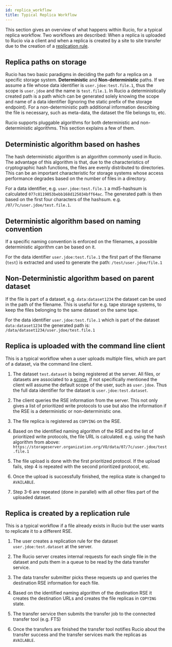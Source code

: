 ```yaml
---
id: replica_workflow
title: Typical Replica Workflow
---
```


This section gives an overview of what happens within Rucio, for a typical
replica workflow. Two workflows are described: When a replica is uploaded to
Rucio via a client and when a replica is created by a site to site transfer due
to the creation of a [replication rule](overview_Replica_management.md).

## Replica paths on storage

Rucio has two basic paradigms in deciding the path for a replica on a specific
storage system. **Deterministic** and **Non-deterministic** paths. If we assume
a file whose data identifier is `user.jdoe:test.file.1`, thus the scope is
`user.jdoe` and the name is `test.file.1`. In Rucio a deterministically created
path is a path which can be generated solely knowing the scope and name of a
data identifier (Ignoring the static prefix of the storage endpoint). For a
non-deterministic path additional information describing the file is necessary,
such as meta-data, the dataset the file belongs to, etc.

Rucio supports pluggable algorithms for both deterministic and non-deterministic
algorithms. This section explains a few of them.

## Deterministic algorithm based on hashes

The hash deterministic algorithm is an algorithm commonly used in Rucio. The
advantage of this algorithm is that, due to the characteristics of cryptographic
hash functions, the files are evenly distributed to directories. This can be an
important characteristic for storage systems whose access performance degrades
based on the number of files in a directory.

For a data identifier, e.g. `user.jdoe:test.file.1` a md5-hashsum is calculated
`077c8119053bebb168d125034bff64ac`. The generated path is then based on the
first four characters of the hashsum. e.g. `/07/7c/user.jdoe/test.file.1`.

## Deterministic algorithm based on naming convention

If a specific naming convention is enforced on the filenames, a possible
deterministic algorithm can be based on it.

For the data identifier `user.jdoe:test.file.1` the first part of the filename
(`test`) is extracted and used to generate the path: `/test/user.jdoe/file.1`

## Non-Deterministic algorithm based on parent dataset

If the file is part of a dataset, e.g. `data:dataset1234` the dataset can be
used in the path of the filename. This is useful for e.g. tape storage systems,
to keep the files belonging to the same dataset on the same tape.

For the data identifier `user.jdoe:test.file.1` which is part of the dataset
`data:dataset1234` the generated path is:
`/data/dataset1234/user.jdoe/test.file.1`

## Replica is uploaded with the command line client

This is a typical workflow when a user uploads multiple files, which are part of
a dataset, via the command line client.

1. The dataset `test.dataset` is being registered at the server.  All files, or
   datasets are associated to a [scope](overview_File_Dataset_Container.md), if
   not specifically mentioned the client will assume the default scope of the
   user, such as `user.jdoe`. Thus the full data identifier for the dataset is
   `user.jdoe:test.dataset`.

1. The client queries the RSE information from the server. This not only gives a
   list of prioritized write protocols to use but also the information if the
   RSE is a deterministic or non-deterministic one.

1. The file replica is registered as `COPYING` on the RSE.

1. Based on the identified naming algorithm of the RSE and the list of
   prioritized write protocols, the file URL is calculated.  e.g. using the hash
   algorithm from above:
   `https://storageserver.organization.org/VO/data/07/7c/user.jdoe/test.file.1`

1. The file upload is done with the first prioritized protocol. If the upload
   fails, step 4 is repeated with the second prioritized protocol, etc.

1. Once the upload is successfully finished, the replica state is changed to
   `AVAILABLE`.

1. Step 3-6 are repeated (done in parallel) with all other files part of the
   uploaded dataset.

## Replica is created by a replication rule

This is a typical workflow if a file already exists in Rucio but the user wants
to replicate it to a different RSE.

1. The user creates a replication rule for the dataset `user.jdoe:test.dataset`
   at the server.

1. The Rucio server creates internal requests for each single file in the
   dataset and puts them in a queue to be read by the data transfer service.

1. The data transfer submitter picks these requests up and queries the
   destination RSE information for each file.

1. Based on the identified naming algorithm of the destination RSE it creates
   the destination URLs and creates the file replicas in `COPYING` state.

1. The transfer service then submits the transfer job to the connected transfer
   tool (e.g. FTS)

1. Once the transfers are finished the transfer tool notifies Rucio about the
   transfer success and the transfer services mark the replicas as `AVAILABLE`.
